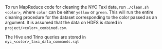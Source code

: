 To run MapReduce code for cleaning the NYC Taxi data, run `./clean.sh <color>`, where `color` can be either `yellow` or `green`. This will run the entire cleaning procedure for the dataset corresponding to the color passed as an argument. It is assumed that the data on HDFS is stored in `project/<color>_combined.csv`.

The Hive and Trino queries are stored in `nyc_<color>_taxi_data_commands.sql`